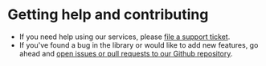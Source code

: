 # Getting help and contributing

- If you need help using our services, please [file a support ticket](https://support.emnify.com/hc/en-us/requests/new).
- If you've found a bug in the library or would like to add new features, go ahead and [open issues or pull requests to our Github repository](https://github.com/EMnify/emnify-sdk-python).